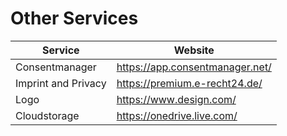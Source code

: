 # Other Services

| Service        | Website         |
| ------------- | ------------- |
| Consentmanager | https://app.consentmanager.net/ |
| Imprint and Privacy | https://premium.e-recht24.de/ |
| Logo | https://www.design.com/ |
| Cloudstorage | https://onedrive.live.com/ |